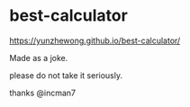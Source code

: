 # best-calculator
https://yunzhewong.github.io/best-calculator/

Made as a joke.

please do not take it seriously.

thanks @incman7
